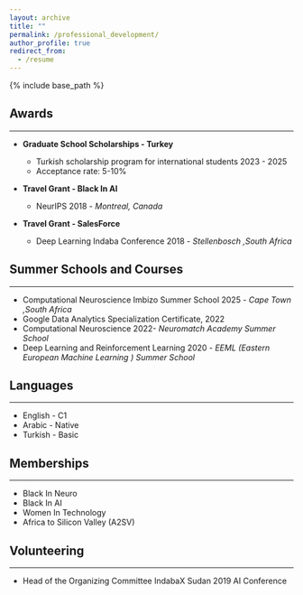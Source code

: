 ```yaml
---
layout: archive
title: ""
permalink: /professional_development/
author_profile: true
redirect_from:
  - /resume
---
```


{% include base_path %}



## Awards
---
* **Graduate School Scholarships - Turkey**  
  * Turkish scholarship program for international students 2023 - 2025
  * Acceptance rate: 5-10%  

* **Travel Grant - Black In AI**  
  * NeurIPS 2018 - *Montreal, Canada*
  
* **Travel Grant - SalesForce**  
  * Deep Learning Indaba Conference 2018 - *Stellenbosch ,South Africa*




## Summer Schools and Courses
---
* Computational Neuroscience Imbizo Summer School 2025 - *Cape Town ,South Africa*
* Google Data Analytics Specialization Certificate, 2022
* Computational Neuroscience 2022- *Neuromatch Academy Summer School*
* Deep Learning and Reinforcement Learning 2020 - *EEML (Eastern European Machine Learning ) Summer School*

## Languages
---
* English   -    C1
* Arabic    -    Native
* Turkish   -   Basic

## Memberships
---
* Black In Neuro 
* Black In AI 
* Women In Technology
* Africa to Silicon Valley (A2SV)

## Volunteering
---
* Head of the Organizing Committee IndabaX Sudan 2019 AI Conference